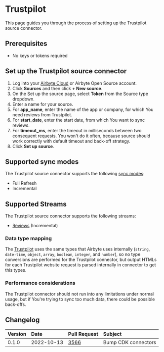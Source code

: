# Trustpilot

This page guides you through the process of setting up the Trustpilot source connector.

## Prerequisites

- No keys or tokens required

## Set up the Trustpilot source connector

1. Log into your [Airbyte Cloud](https://cloud.airbyte.io/workspaces) or Airbyte Open Source account.
2. Click **Sources** and then click **+ New source**. 
3. On the Set up the source page, select **Token** from the Source type dropdown.
4. Enter a name for your source.
5. For **app_name**, enter the name of the app or company, for which You need reviews from Trustpilot.
6. For **start_date**, enter the start date, from which You want to sync reviews.
7. For **timeout_ms**, enter the timeout in milliseconds between two consequent requests. You won't do it often, because source should work correctly with default timeout and back-off strategy.
8. Click **Set up source**.

## Supported sync modes

The Trustpilot source connector supports the following [sync modes](https://docs.airbyte.com/cloud/core-concepts#connection-sync-modes):

- Full Refresh
- Incremental

## Supported Streams

The Trustpilot source connector supports the following streams:

- [Reviews](https://www.trustpilot.com/review/free-now.com) \(Incremental\)

### Data type mapping

The [Trustpilot](https://www.trustpilot.com) uses the same types that Airbyte uses internally \(`string`, `date-time`, `object`, `array`, `boolean`, `integer`, and `number`\), so no type conversions are performed for the Trustpilot connector, but output HTMLs for each Trustpilot website request is parsed internally in connector to get this types.

### Performance considerations

The Trustpilot connector should not run into any limitations under normal usage, but if You're trying to sync too much data, there could be possible back-offs.

## Changelog

| Version | Date       | Pull Request                                             | Subject                                                                                                                                              |
| :------ | :--------- | :------------------------------------------------------- | :--------------------------------------------------------------------------------------------------------------------------------------------------- |
| 0.1.0  | 2022-10-13 | [3566](https://github.com/airbytehq/airbyte/pull/3368)   | Bump CDK connectors |
